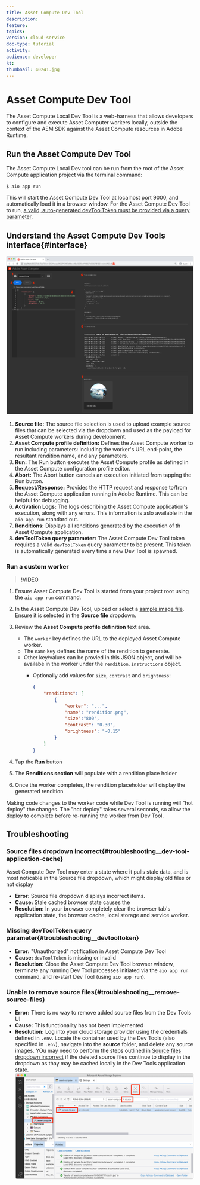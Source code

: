 ```yaml
---
title: Asset Compute Dev Tool
description: 
feature: 
topics: 
version: cloud-service
doc-type: tutorial
activity: 
audience: developer
kt: 
thumbnail: 40241.jpg
---
```


# Asset Compute Dev Tool

The Asset Compute Local Dev Tool is a web-harness that allows developers to configure and execute Asset Computer workers locally, outside the context of the AEM SDK against the Asset Compute resources in Adobe Runtime.

## Run the Asset Compute Dev Tool

The Asset Compute Local Dev tool can be run from the root of the Asset Compute application project via the terminal command:

```
$ aio app run
```

This will start the Asset Compute Dev Tool at localhost port 9000, and automatically load it in a browser window. For the Asset Compute Dev Tool to run, [a valid, auto-generated devToolToken must be provided via a query parameter](#troubleshooting__devtooltoken).

## Understand the Asset Compute Dev Tools interface{#interface}

![Asset Compute Dev Tool](./assets/dev-tool/asset-compute-dev-tool.png)

1. __Source file:__ The source file selection is used to upload example source files that can be selected via the dropdown and used as the payload for Asset Compute workers during development.
1. __Asset Compute profile definition:__ Defines the Asset Compute worker to run including parameters: including the worker's URL end-point, the resultant rendition name, and any parameters.
1. __Run:__ The Run button executes the Asset Compute profile as defined in the Asset Compute configuration profile editor.
1. __Abort:__ The Abort button cancels an execution initiated from tapping the Run button.
1. __Request/Response:__ Provides the HTTP request and response to/from the Asset Compute application running in Adobe Runtime. This can be helpful for debugging.
1. __Activation Logs:__ The logs describing the Asset Compute application's execution, along with any errors. This information is aslo available in the `aio app run` standard out.
1. __Renditions:__ Displays all renditions generated by the execution of th Asset Compute application.
1. __devToolToken query parameter:__ The Asset Compute Dev Tool token requires a valid `devToolToken` query parameter to be present. This token is automatically generated every time a new Dev Tool is spawned.

### Run a custom worker

>[!VIDEO](https://video.tv.adobe.com/v/40241?quality=12&learn=on)

1. Ensure Asset Compute Dev Tool is started from your project root using the `aio app run` command.
1. In the Asset Compute Dev Tool, upload or select a [sample image file](../assets/samples/sample-file.jpg). Ensure it is selected in the __Source file__ dropdown.
1. Review the __Asset Compute profile definition__ text area.
    + The `worker` key defines the URL to the deployed Asset Compute worker.
    + The `name` key defines the name of the rendition to generate.
    + Other key/values can be provied in this JSON object, and will be availabe in the worker under the `rendition.instructions` object.
        + Optionally add values for `size`, `contrast` and `brightness`:

            ```json
            {
                "renditions": [
                    {
                        "worker": "...",
                        "name": "rendition.png",
                        "size":"800",
                        "contrast": "0.30",
                        "brightness": "-0.15"
                    }
                ]
            }
            ```
            
1. Tap the __Run__ button
1. The __Renditions section__ will populate with a rendition place holder
1. Once the worker completes, the rendition placeholder will display the generated rendition

Making code changes to the worker code while Dev Tool is running will "hot deploy" the changes. The "hot deploy" takes several seconds, so allow the deploy to complete before re-running the worker from Dev Tool. 

## Troubleshooting

### Source files dropdown incorrect{#troubleshooting__dev-tool-application-cache}

Asset Compute Dev Tool may enter a state where it pulls stale data, and is most noticable in the 
Source file dropdown, which might display old files or not display 

+ __Error:__ Source file dropdown displays incorrect items.
+ __Cause:__ Stale cached browser state causes the 
+ __Resolution:__ In your browser completely clear the browser tab's application state, the browser cache, local storage and service worker.

### Missing devToolToken query parameter{#troubleshooting__devtooltoken}

+ __Error:__ "Unauthorized" notification in Asset Compute Dev Tool
+ __Cause:__ `devToolToken` is missing or invalid
+ __Resolution:__ Close the Asset Compute Dev Tool browser window, terminate any running Dev Tool processes initiated via the `aio app run` command, and re-start Dev Tool (using `aio app run`).

### Unable to remove source files{#troubleshooting__remove-source-files}

+ __Error:__ There is no way to remove added source files from the Dev Tools UI
+ __Cause:__ This functionality has not been implemented
+ __Resolution:__ Log into your cloud storage provider using the credentials defined in `.env`. Locate the container used by the Dev Tools (also specified in `.env`), navigate into the __source__ folder, and delete any source images. YOu may need to perform the steps outlined in [Source files dropdown incorrect](#troubleshooting__dev-tool-application-cache) if the deleted source files continue to display in the dropdown as thay may be cached locally in the Dev Tools application state.
    ![Microsoft Azure Blob Storage](./assets/dev-tool/troubleshooting__remove-source-files.png)

